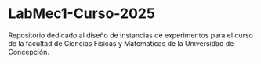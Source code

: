 # LabMec1-Curso-2025

Repositorio dedicado al diseño de instancias de experimentos para el curso de la facultad de Ciencias Físicas y Matematicas de la Universidad de Concepción.
